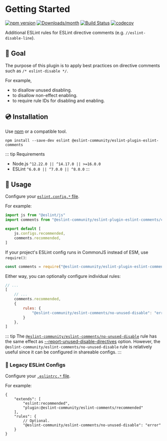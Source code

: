 # Getting Started

[![npm version](https://img.shields.io/npm/v/@eslint-community/eslint-plugin-eslint-comments.svg)](https://www.npmjs.com/package/@eslint-community/eslint-plugin-eslint-comments)
[![Downloads/month](https://img.shields.io/npm/dm/@eslint-community/eslint-plugin-eslint-comments.svg)](http://www.npmtrends.com/@eslint-community/eslint-plugin-eslint-comments)
[![Build Status](https://github.com/eslint-community/eslint-plugin-eslint-comments/workflows/CI/badge.svg)](https://github.com/eslint-community/eslint-plugin-eslint-comments/actions)
[![codecov](https://codecov.io/gh/eslint-community/eslint-plugin-eslint-comments/branch/main/graph/badge.svg)](https://codecov.io/gh/eslint-community/eslint-plugin-eslint-comments)

Additional ESLint rules for ESLint directive comments (e.g. `//eslint-disable-line`).

## 🏁 Goal

The purpose of this plugin is to apply best practices on directive comments such as `/* eslint-disable */`.

For example,

- to disallow unused disabling.
- to disallow non-effect enabling.
- to require rule IDs for disabling and enabling.

## 💿 Installation

Use [npm](https://www.npmjs.com/) or a compatible tool.

```console
npm install --save-dev eslint @eslint-community/eslint-plugin-eslint-comments
```

::: tip Requirements
- Node.js `^12.22.0 || ^14.17.0 || >=16.0.0`
- ESLint `^6.0.0 || ^7.0.0 || ^8.0.0`
:::

## 📖 Usage

Configure your [`eslint.config.*` file](https://eslint.org/docs/latest/use/configure/configuration-files-new).

For example:

```js
import js from "@eslint/js"
import comments from "@eslint-community/eslint-plugin-eslint-comments/configs"

export default [
    js.configs.recommended,
    comments.recommended,
]
```

If your project's ESLint config runs in CommonJS instead of ESM, use `require()`:

```js
const comments = require("@eslint-community/eslint-plugin-eslint-comments/configs")
```

Either way, you can optionally configure individual rules:

```js
// ...
[
    // ...
    comments.recommended,
    {
        rules: {
            "@eslint-community/eslint-comments/no-unused-disable": "error"
        }
    },
]
```

::: tip
The [`@eslint-community/eslint-comments/no-unused-disable`](./rules/no-unused-disable.html) rule has the same effect as [--report-unused-disable-directives](https://eslint.org/docs/user-guide/command-line-interface#--report-unused-disable-directives) option.
However, the `@eslint-community/eslint-comments/no-unused-disable` rule is relatively useful since it can be configured in shareable configs.
:::

### 📜 Legacy ESLint Configs

Configure your [`.eslintrc.*` file](https://eslint.org/docs/latest/use/configure/configuration-files).

For example:

```jsonc
{
    "extends": [
        "eslint:recommended",
        "plugin:@eslint-community/eslint-comments/recommended"
    ],
    "rules": {
        // Optional.
        "@eslint-community/eslint-comments/no-unused-disable": "error"
    }
}
```
